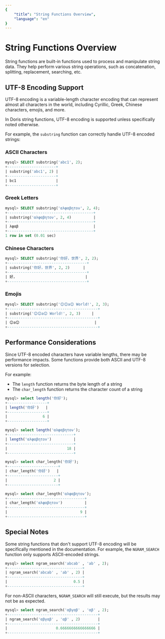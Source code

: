 ```yaml
---
{
    "title": "String Functions Overview",
    "language": "en"
}
---
```


# String Functions Overview

String functions are built-in functions used to process and manipulate string data. They help perform various string operations, such as concatenation, splitting, replacement, searching, etc.

## UTF-8 Encoding Support

UTF-8 encoding is a variable-length character encoding that can represent almost all characters in the world, including Cyrillic, Greek, Chinese characters, emojis, and more.

In Doris string functions, UTF-8 encoding is supported unless specifically noted otherwise.

For example, the `substring` function can correctly handle UTF-8 encoded strings:

### ASCII Characters

```sql
mysql> SELECT substring('abc1', 2);
+----------------------+
| substring('abc1', 2) |
+----------------------+
| bc1                  |
+----------------------+
```

### Greek Letters

```sql
mysql> SELECT substring('αλφαβητον', 2, 4);
+---------------------------------------+
| substring('αλφαβητον', 2, 4)          |
+---------------------------------------+
| λφαβ                                  |
+---------------------------------------+
1 row in set (0.01 sec)
```

### Chinese Characters

```sql
mysql> SELECT substring('你好，世界', 2, 2);
+------------------------------------+
| substring('你好，世界', 2, 2)      |
+------------------------------------+
| 好，                               |
+------------------------------------+
```

### Emojis

```sql
mysql> SELECT substring('😊😊a😊 World!', 2, 3);
+-----------------------------------------+
| substring('😊😊a😊 World!', 2, 3)     |
+-----------------------------------------+
| 😊a😊                                  |
+-----------------------------------------+
```

## Performance Considerations

Since UTF-8 encoded characters have variable lengths, there may be performance impacts. Some functions provide both ASCII and UTF-8 versions for selection.

For example:
- The `length` function returns the byte length of a string
- The `char_length` function returns the character count of a string

```sql
mysql> select length('你好');
+------------------+
| length('你好')   |
+------------------+
|                6 |
+------------------+

mysql> select length('αλφαβητον');
+------------------------------+
| length('αλφαβητον')          |
+------------------------------+
|                           18 |
+------------------------------+

mysql> select char_length('你好');
+-----------------------+
| char_length('你好')   |
+-----------------------+
|                     2 |
+-----------------------+

mysql> select char_length('αλφαβητον');
+-----------------------------------+
| char_length('αλφαβητον')          |
+-----------------------------------+
|                                 9 |
+-----------------------------------+
```

## Special Notes

Some string functions that don't support UTF-8 encoding will be specifically mentioned in the documentation. For example, the `NGRAM_SEARCH` function only supports ASCII-encoded strings.

```sql
mysql> select ngram_search('abcab' , 'ab' , 2);
+----------------------------------+
| ngram_search('abcab' , 'ab' , 2) |
+----------------------------------+
|                              0.5 |
+----------------------------------+
```

For non-ASCII characters, `NGRAM_SEARCH` will still execute, but the results may not be as expected.

```sql
mysql> select ngram_search('αβγαβ' , 'αβ' , 2);
+-----------------------------------------+
| ngram_search('αβγαβ' , 'αβ' , 2)        |
+-----------------------------------------+
|                      0.6666666666666666 |
+-----------------------------------------+
```
